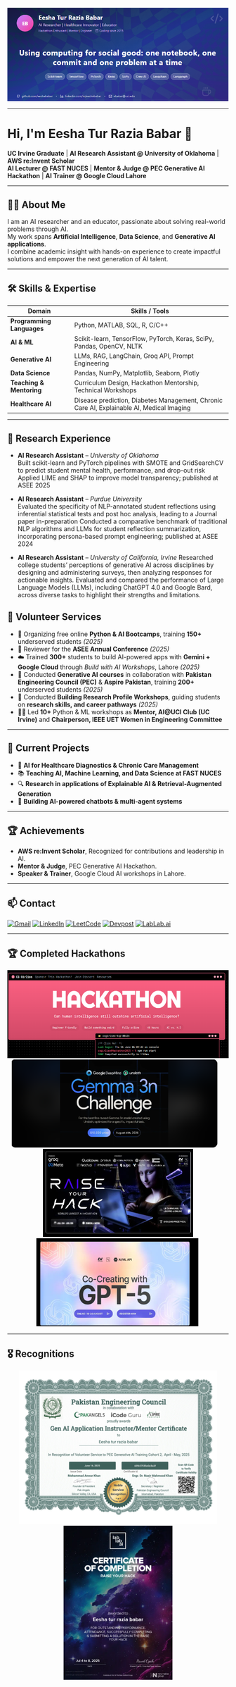 
![Banner](https://raw.githubusercontent.com/Eeshababar/Eeshababar/main/assets/Banner.png)


---

# Hi, I'm Eesha Tur Razia Babar 👋

**UC Irvine Graduate** | **AI Research Assistant @ University of Oklahoma** | **AWS re:Invent Scholar**  
**AI Lecturer @ FAST NUCES** | **Mentor & Judge @ PEC Generative AI Hackathon** | **AI Trainer @ Google Cloud Lahore**  

---

## 👩‍💻 About Me

I am an AI researcher and an educator, passionate about solving real-world problems through AI.  
My work spans **Artificial Intelligence**, **Data Science**, and **Generative AI applications**.  
I combine academic insight with hands-on experience to create impactful solutions and empower the next generation of AI talent.

---

## 🛠 Skills & Expertise

| **Domain**               | **Skills / Tools** |
|--------------------------|--------------------|
| **Programming Languages**| Python, MATLAB, SQL, R, C/C++ |
| **AI & ML**              | Scikit-learn, TensorFlow, PyTorch, Keras, SciPy, Pandas, OpenCV, NLTK |
| **Generative AI**        | LLMs, RAG, LangChain, Groq API, Prompt Engineering |
| **Data Science**         | Pandas, NumPy, Matplotlib, Seaborn, Plotly |
| **Teaching & Mentoring** | Curriculum Design, Hackathon Mentorship, Technical Workshops |
| **Healthcare AI**        | Disease prediction, Diabetes Management, Chronic Care AI, Explainable AI, Medical Imaging |


---

## 🔬 Research Experience

- **AI Research Assistant** – *University of Oklahoma*  
Built scikit-learn and PyTorch pipelines with SMOTE and GridSearchCV to predict student mental health,
performance, and drop-out risk
Applied LIME and SHAP to improve model transparency; published at ASEE 2025

- **AI Research Assistant** – *Purdue University*  
Evaluated the specificity of NLP-annotated student reflections using inferential statistical tests and post
hoc analysis, leading to a Journal paper in-preparation
Conducted a comparative benchmark of traditional NLP algorithms and LLMs for student reflection
summarization, incorporating persona-based prompt engineering; published at ASEE 2024

- **AI Research Assistant** – *University of California, Irvine*
Researched college students’ perceptions of generative AI across disciplines by designing and administering surveys, 
then analyzing responses for actionable insights.
Evaluated and compared the performance of Large Language Models (LLMs), including ChatGPT 4.0 and Google Bard, 
across diverse tasks to highlight their strengths and limitations.
  
## 🤝 Volunteer Services

- 📢 Organizing free online **Python & AI Bootcamps**, training **150+** underserved students *(2025)*  
- 📄 Reviewer for the **ASEE Annual Conference** *(2025)*  
- ☁️ Trained **300+** students to build AI-powered apps with **Gemini + Google Cloud** through *Build with AI Workshops*, Lahore *(2025)*  
- 🤝 Conducted **Generative AI courses** in collaboration with **Pakistan Engineering Council (PEC)** & **Aspire Pakistan**, training **200+** underserved students *(2025)*  
- 🧭 Conducted **Building Research Profile Workshops**, guiding students on **research skills, and career pathways** *(2025)*  
- 👩‍🏫 Led **10+** Python & ML workshops as **Mentor, AI@UCI Club (UC Irvine)** and **Chairperson, IEEE UET Women in Engineering Committee**  

---

## 🚀 Current Projects
- 🧠 **AI for Healthcare Diagnostics & Chronic Care Management**  
- 📚 **Teaching AI, Machine Learning, and Data Science at FAST NUCES**  
- 🔍 **Research in applications of Explainable AI & Retrieval-Augmented Generation**  
- 🤖 **Building AI-powered chatbots & multi-agent systems**  

---

## 🏆 Achievements
- **AWS re:Invent Scholar**, Recognized for contributions and leadership in AI.
- **Mentor & Judge**, PEC Generative AI Hackathon.
- **Speaker & Trainer**, Google Cloud AI workshops in Lahore.

---

## 📫 Contact

[![Gmail](https://img.shields.io/badge/Gmail-D14836?style=for-the-badge&logo=gmail&logoColor=white)](mailto:ebabar@uci.edu)
[![LinkedIn](https://img.shields.io/badge/LinkedIn-0A66C2?style=for-the-badge&logo=linkedin&logoColor=white)](https://www.linkedin.com/in/eeshababar/)
[![LeetCode](https://img.shields.io/badge/LeetCode-FFA116?style=for-the-badge&logo=leetcode&logoColor=black)](https://leetcode.com/u/Eesha_babar/)
[![Devpost](https://img.shields.io/badge/Devpost-003E54?style=for-the-badge&logo=devpost&logoColor=white)](https://devpost.com/ebabar?ref_content=user-portfolio&ref_feature=portfolio&ref_medium=global-nav)
[![LabLab.ai](https://img.shields.io/badge/LabLab.ai-000000?style=for-the-badge&logo=react&logoColor=white)](https://lablab.ai/u/@Ebabar)



---

## 🏆 Completed Hackathons

<p align="center">
  <img src="https://github.com/Eeshababar/Eeshababar/blob/main/assets/CS%20girlies.PNG" alt="CS Girlies" height="200" style="margin-right:15px;"/>
  <img src="https://raw.githubusercontent.com/Eeshababar/Eeshababar/main/assets/gamma3n.png" alt="Gamma3n" height="200" style="margin-right:15px;"/>
  <img src="https://github.com/Eeshababar/Eeshababar/blob/main/assets/raise%20your%20hack%20img.png" alt="Hackathon" height="200"/>
  <img src="https://github.com/Eeshababar/Eeshababar/blob/main/assets/GPT-5%20Hack%20Image%20update.png" alt="Hackathon" height="200"/>
    
</p>


---

## 🎖️ Recognitions

<p align="center">
  <img src="https://github.com/Eeshababar/Eeshababar/blob/main/assets/GenAI%20mentorship.jpg?raw=true" alt="GenAI Mentorship" height="350"/><br>
  <img src="https://github.com/Eeshababar/Eeshababar/blob/main/assets/Hackathon1 " alt="GenAI Mentorship" height="350"/><br>
</p>




